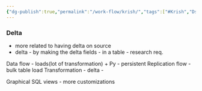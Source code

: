 ```yaml
---
{"dg-publish":true,"permalink":"/work-flow/krish/","tags":["#Krish","Ds","#Vercel_p"]}
---
```



### Delta 
- more related to having delta on source
- delta - by making the delta fields - in a table - research req.  



Data flow  - loads(lot of transformation) + Py - persistent
Replication flow - bulk table load
Transformation - delta - 

Graphical 
SQL views - more customizations